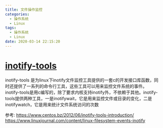 ```yaml
---
title: 文件操作监控
categories:
  - 操作系统
  - Linux
tags:
  - 操作系统
  - Linux
date: 2020-03-14 22:15:20
---
```


# [inotify-tools](https://github.com/inotify-tools/inotify-tools/wiki)

inotify-tools 是为linux下inotify文件监控工具提供的一套c的开发接口库函数，同时还提供了一系列的命令行工具，这些工具可以用来监控文件系统的事件。 inotify-tools是用c编写的，除了要求内核支持inotify外，不依赖于其他。inotify-tools提供两种工具，一是inotifywait，它是用来监控文件或目录的变化，二是inotifywatch，它是用来统计文件系统访问的次数

参考:
https://www.centos.bz/2012/06/inotify-tools-introduction/
https://www.linuxjournal.com/content/linux-filesystem-events-inotify